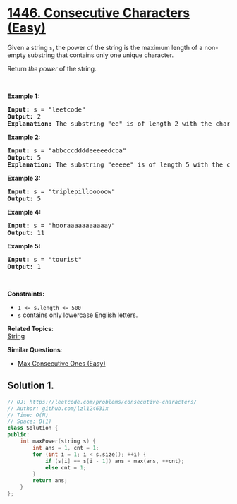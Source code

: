 # [1446. Consecutive Characters (Easy)](https://leetcode.com/problems/consecutive-characters/)

<p>Given a string <code>s</code>, the power of the string is the maximum length of a non-empty substring that&nbsp;contains only one unique character.</p>

<p>Return <em>the power</em>&nbsp;of the string.</p>

<p>&nbsp;</p>
<p><strong>Example 1:</strong></p>

<pre><strong>Input:</strong> s = "leetcode"
<strong>Output:</strong> 2
<strong>Explanation:</strong> The substring "ee" is of length 2 with the character 'e' only.
</pre>

<p><strong>Example 2:</strong></p>

<pre><strong>Input:</strong> s = "abbcccddddeeeeedcba"
<strong>Output:</strong> 5
<strong>Explanation:</strong> The substring "eeeee" is of length 5 with the character 'e' only.
</pre>

<p><strong>Example 3:</strong></p>

<pre><strong>Input:</strong> s = "triplepillooooow"
<strong>Output:</strong> 5
</pre>

<p><strong>Example 4:</strong></p>

<pre><strong>Input:</strong> s = "hooraaaaaaaaaaay"
<strong>Output:</strong> 11
</pre>

<p><strong>Example 5:</strong></p>

<pre><strong>Input:</strong> s = "tourist"
<strong>Output:</strong> 1
</pre>

<p>&nbsp;</p>
<p><strong>Constraints:</strong></p>

<ul>
	<li><code>1 &lt;= s.length &lt;= 500</code></li>
	<li><code>s</code> contains only lowercase English letters.</li>
</ul>

**Related Topics**:  
[String](https://leetcode.com/tag/string/)

**Similar Questions**:
* [Max Consecutive Ones (Easy)](https://leetcode.com/problems/max-consecutive-ones/)

## Solution 1.

```cpp
// OJ: https://leetcode.com/problems/consecutive-characters/
// Author: github.com/lzl124631x
// Time: O(N)
// Space: O(1)
class Solution {
public:
    int maxPower(string s) {
        int ans = 1, cnt = 1;
        for (int i = 1; i < s.size(); ++i) {
            if (s[i] == s[i - 1]) ans = max(ans, ++cnt);
            else cnt = 1;
        }
        return ans;
    }
};
```